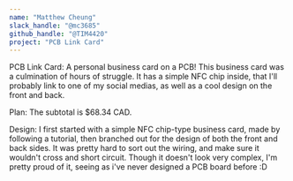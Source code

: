```yaml
---
name: "Matthew Cheung"
slack_handle: "@mc3685"
github_handle: "@TIM4420"
project: "PCB Link Card"
---
```


PCB Link Card: A personal business card on a PCB!
This business card was a culmination of hours of struggle. It has a simple NFC chip inside, that I'll probably link to one of my social medias, as well as a cool design on the front and back.

Plan:
The subtotal is $68.34 CAD.

Design:
I first started with a simple NFC chip-type business card, made by following a tutorial, then branched out for the design of both the front and back sides. It was pretty hard to sort out the wiring, and make sure it wouldn't cross and short circuit. Though it doesn't look very complex, I'm pretty proud of it, seeing as i've never designed a PCB board before :D

